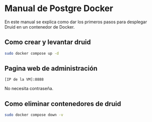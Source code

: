 # Manual de Postgre Docker
En este manual se explica como dar los primeros pasos para desplegar Druid en un contenedor de Docker.

## Como crear y levantar druid

```sh
sudo docker compose up -d
```

## Pagina web de administración
```
[IP de la VM]:8888
```
No necesita contraseña.

## Como eliminar contenedores de druid
```sh
sudo docker compose down -v
```

